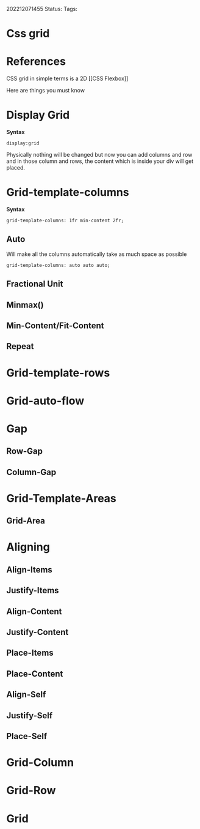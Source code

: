 202212071455
Status: 
Tags: 

# Css grid


# References
CSS grid in simple terms is a 2D  [[CSS Flexbox]] 

Here are things you must know

# Display Grid
**Syntax**
```
display:grid
```
Physically nothing will be changed but now you can add columns and row and in those column and rows, the content which is inside your div will get placed.

# Grid-template-columns
**Syntax**
```
grid-template-columns: 1fr min-content 2fr;
```
## Auto
Will make all the columns automatically take as much space as possible
```
grid-template-columns: auto auto auto;
```
## Fractional Unit
## Minmax()
## Min-Content/Fit-Content
## Repeat

# Grid-template-rows
# Grid-auto-flow
# Gap
## Row-Gap
## Column-Gap
# Grid-Template-Areas
## Grid-Area
# Aligning
## Align-Items
## Justify-Items
## Align-Content
## Justify-Content
## Place-Items
## Place-Content
## Align-Self
## Justify-Self
## Place-Self
# Grid-Column
# Grid-Row
# Grid